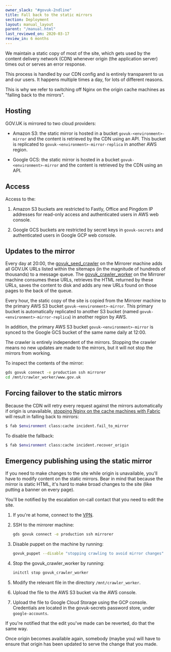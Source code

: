 ```yaml
---
owner_slack: "#govuk-2ndline"
title: Fall back to the static mirrors
section: Deployment
layout: manual_layout
parent: "/manual.html"
last_reviewed_on: 2020-03-17
review_in: 6 months
---
```


We maintain a static copy of most of the site, which gets used by the content delivery
network (CDN) whenever origin (the application server) times out or serves an error
response.

This process is handled by our CDN config and is entirely transparent to us and
our users. It happens multiple times a day, for lots of different reasons.

This is why we refer to switching off Nginx on the origin cache machines as
"falling back to the mirrors".

## Hosting

GOV.UK is mirrored to two cloud providers:

- Amazon S3: the static mirror is hosted in a bucket `govuk-<environment>-mirror` and the
  content is retrieved by the CDN using an API.  This bucket is replicated to
  `govuk-<environment>-mirror-replica` in another AWS region.

- Google GCS: the static mirror is hosted in a bucket `govuk-<environment>-mirror` and the
  content is retrieved by the CDN using an API.

## Access

Access to the:

1. Amazon S3 buckets are restricted to Fastly, Office and Pingdom IP addresses for read-only access
   and authenticated users in AWS web console.

1. Google GCS buckets are restricted by secret keys in `govuk-secrets` and authenticated users
   in Google GCP web console.

## Updates to the mirror

Every day at 20:00, the [govuk_seed_crawler][] on the Mirrorer machine adds all GOV.UK URLs listed
within the sitemaps (in the magnitude of hundreds of thousands) to a message queue. The [govuk_crawler_worker][]
on the Mirrorer machine consumes these URLs, retrieves the HTML returned by these URLs, saves the content
to disk and adds any new URLs found on those pages to the back of the queue.

Every hour, the static copy of the site is copied from the Mirrorer machine to the primary AWS S3 bucket
`govuk-<environment>-mirror`. This primary bucket is automatically replicated to another S3 bucket
(named `govuk-<environment>-mirror-replica`) in another region by AWS.

In addition, the primary AWS S3 bucket `govuk-<environment>-mirror` is synced to the Google GCS bucket
of the same name daily at 12:00.

The crawler is entirely independent of the mirrors. Stopping the crawler means no new updates are made
to the mirrors, but it will not stop the mirrors from working.

To inspect the contents of the mirror:

```bash
gds govuk connect -e production ssh mirrorer
cd /mnt/crawler_worker/www.gov.uk
```

## Forcing failover to the static mirrors

Because the CDN will retry every request against the mirrors automatically if origin is unavailable,
[stopping Nginx on the cache machines with Fabric][fab-fail] will result in falling back to mirrors:

```bash
$ fab $environment class:cache incident.fail_to_mirror
```

To disable the fallback:

```bash
$ fab $environment class:cache incident.recover_origin
```

[fab-fail]: https://github.com/alphagov/fabric-scripts/blob/master/incident.py

## Emergency publishing using the static mirror

If you need to make changes to the site while origin is unavailable, you'll have to
modify content on the static mirrors. Bear in mind that because the mirror is static
HTML, it's hard to make broad changes to the site (like putting a banner on every page).

You'll be notified by the escalation on-call contact that you need to edit the site.

1. If you're at home, connect to the [VPN][gds-vpn].

1. SSH to the mirrorer machine:

    ```bash
    gds govuk connect -e production ssh mirrorer
    ```

1. Disable puppet on the machine by running:

    ```bash
    govuk_puppet --disable "stopping crawling to avoid mirror changes"
    ```

1. Stop the govuk_crawler_worker by running:

    ```bash
    initctl stop govuk_crawler_worker
    ```

1. Modify the relevant file in the directory `/mnt/crawler_worker`.

1. Upload the file to the AWS S3 bucket via the AWS console.

1. Upload the file to Google Cloud Storage using the GCP
   console.  Credentials are located in the govuk-secrets password store, under `google-accounts`.

If you're notified that the edit you've made can be reverted, do that the same way.

Once origin becomes available again, somebody (maybe you) will have to ensure that
origin has been updated to serve the change that you made.

[govuk_crawler_worker]: https://github.com/alphagov/govuk_crawler_worker
[govuk_seed_crawler]: https://github.com/alphagov/govuk_seed_crawler
[govuk_mirror-puppet]: https://github.com/alphagov/govuk_mirror-puppet
[govuk_mirror-deployment]: https://github.com/alphagov/govuk_mirror-deployment
[gds-vpn]: https://sites.google.com/a/digital.cabinet-office.gov.uk/gds/working-at-the-white-chapel-building/it-the-white-chapel-building/how-to/gds-vpn
